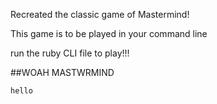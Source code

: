 Recreated the classic game of Mastermind!

This game is to be played in your command line

run the ruby CLI file to play!!!

##WOAH MASTWRMIND

```hello```

